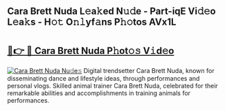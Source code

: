 ## Cara Brett Nuda L𝚎a𝚔ed N𝚞𝚍e - Part-iqE Vi𝚍𝚎o L𝚎a𝚔s - H𝚘𝚝 O𝚗𝚕yf𝚊ns P𝚑𝚘tos AVx1L

# <h2><a href="http://kfajmu.oniu.top/?m=Cara+Brett+Nuda">🔗👉 🔴 Cara Brett Nuda P𝚑ot𝚘𝚜 V𝚒d𝚎o</a></h2>

[![Cara Brett Nuda Nu𝚍e𝚜](https://i.imgur.com/0qMVB7G.gif)](http://kfajmu.oniu.top/?m=Cara+Brett+Nuda)
Digital trendsetter Cara Brett Nuda, known for disseminating dance and lifestyle ideas, through performances and personal vlogs. Skilled animal trainer Cara Brett Nuda, celebrated for their remarkable abilities and accomplishments in training animals for performances.  
